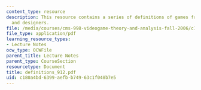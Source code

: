 ```yaml
---
content_type: resource
description: This resource contains a series of definitions of games from theorists
  and designers.
file: /media/courses/cms-998-videogame-theory-and-analysis-fall-2006/c180a4bd6399aefbb74963c1f048b7e5_definitions_912.pdf
file_type: application/pdf
learning_resource_types:
- Lecture Notes
ocw_type: OCWFile
parent_title: Lecture Notes
parent_type: CourseSection
resourcetype: Document
title: definitions_912.pdf
uid: c180a4bd-6399-aefb-b749-63c1f048b7e5
---
```

